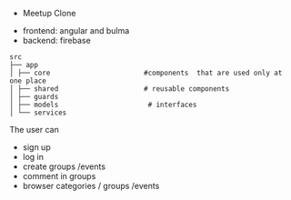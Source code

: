 * Meetup Clone

- frontend:  angular and bulma
- backend: firebase 



```
src
├── app
│ ├── core                       #components  that are used only at one place
│ ├── shared                     # reusable components
│ ├── guards
│ ├── models                      # interfaces
│ └── services

```

The user can

- sign up
- log in
- create groups /events
- comment in groups
- browser categories / groups /events

